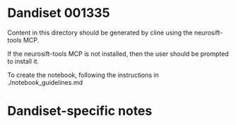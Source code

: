 # Dandiset 001335

Content in this directory should be generated by cline using the neurosift-tools MCP.

If the neurosift-tools MCP is not installed, then the user should be prompted to install it.

To create the notebook, following the instructions in ./notebook_guidelines.md

# Dandiset-specific notes

<!-- Add information specific to this Dandiset here -->
